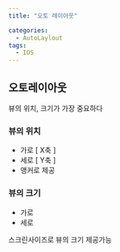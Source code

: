 ```yaml
---
title: "오토 레이아웃"

categories:
  - AutoLaylout
tags:
  - IOS
---
```


## 오토레이아웃
뷰의 위치, 크기가 가장 중요하다

### 뷰의 위치
- 가로 [ X축 ]
- 세로 [ Y축 ]
- 앵커로 제공

### 뷰의 크기
- 가로
- 세로  

스크린사이즈로 뷰의 크기 제공가능



